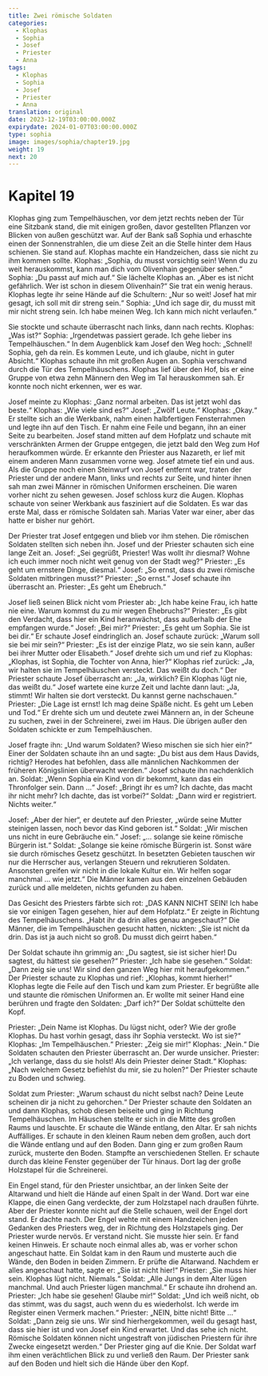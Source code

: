 ```yaml
---
title: Zwei römische Soldaten
categories:
  - Klophas
  - Sophia
  - Josef
  - Priester
  - Anna
tags:
  - Klophas
  - Sophia
  - Josef
  - Priester
  - Anna
translation: original
date: 2023-12-19T03:00:00.000Z
expirydate: 2024-01-07T03:00:00.000Z
type: sophia
image: images/sophia/chapter19.jpg
weight: 19
next: 20
---
```


# Kapitel 19



Klophas ging zum Tempelhäuschen, vor dem jetzt rechts neben der Tür eine Sitzbank stand, die mit einigen großen, davor gestellten Pflanzen vor Blicken von außen geschützt war.
Auf der Bank saß Sophia und erhaschte einen der Sonnenstrahlen, die um diese Zeit an die Stelle hinter dem Haus schienen.
Sie stand auf.
Klophas machte ein Handzeichen, dass sie nicht zu ihm kommen sollte.
Klophas: „Sophia, du musst vorsichtig sein! Wenn du zu weit herauskommst, kann man dich vom Olivenhain gegenüber sehen.“
Sophia: „Du passt auf mich auf.“
Sie lächelte Klophas an.
„Aber es ist nicht gefährlich. Wer ist schon in diesem Olivenhain?“
Sie trat ein wenig heraus.
Klophas legte ihr seine Hände auf die Schultern: „Nur so weit! Josef hat mir gesagt, ich soll mit dir streng sein.“
Sophia: „Und ich sage dir, du musst mit mir nicht streng sein.
Ich habe meinen Weg.
Ich kann mich nicht verlaufen.“

Sie stockte und schaute überrascht nach links, dann nach rechts.
Klophas: „Was ist?“
Sophia: „Irgendetwas passiert gerade.
Ich gehe lieber ins Tempelhäuschen.“
In dem Augenblick kam Josef den Weg hoch: „Schnell! Sophia, geh da rein.
Es kommen Leute, und ich glaube, nicht in guter Absicht.“
Klophas schaute ihn mit großen Augen an.
Sophia verschwand durch die Tür des Tempelhäuschens.
Klophas lief über den Hof, bis er eine Gruppe von etwa zehn Männern den Weg im Tal herauskommen sah.
Er konnte noch nicht erkennen, wer es war.

Josef meinte zu Klophas: „Ganz normal arbeiten.
Das ist jetzt wohl das beste.“
Klophas: „Wie viele sind es?“
Josef: „Zwölf Leute.“
Klophas: „Okay.“
Er stellte sich an die Werkbank, nahm einen halbfertigen Fensterrahmen und legte ihn auf den Tisch.
Er nahm eine Feile und begann, ihn an einer Seite zu bearbeiten.
Josef stand mitten auf dem Hofplatz und schaute mit verschränkten Armen der Gruppe entgegen, die jetzt bald den Weg zum Hof heraufkommen würde.
Er erkannte den Priester aus Nazareth, er lief mit einem anderen Mann zusammen vorne weg.
Josef atmete tief ein und aus.
Als die Gruppe noch einen Steinwurf von Josef entfernt war, traten der Priester und der andere Mann, links und rechts zur Seite, und hinter ihnen sah man zwei Männer in römischen Uniformen erscheinen.
Die waren vorher nicht zu sehen gewesen.
Josef schloss kurz die Augen.
Klophas schaute von seiner Werkbank aus fasziniert auf die Soldaten.
Es war das erste Mal, dass er römische Soldaten sah.
Marias Vater war einer, aber das hatte er bisher nur gehört.

Der Priester trat Josef entgegen und blieb vor ihm stehen.
Die römischen Soldaten stellten sich neben ihn.
Josef und der Priester schauten sich eine lange Zeit an.
Josef: „Sei gegrüßt, Priester! Was wollt ihr diesmal?
Wohne ich euch immer noch nicht weit genug von der Stadt weg?“
Priester: „Es geht um ernstere Dinge, diesmal.“
Josef: „So ernst, dass du zwei römische Soldaten mitbringen musst?“
Priester: „So ernst.“
Josef schaute ihn überrascht an.
Priester: „Es geht um Ehebruch.“

Josef ließ seinen Blick nicht vom Priester ab: „Ich habe keine Frau, ich hatte nie eine.
Warum kommst du zu mir wegen Ehebruchs?“
Priester: „Es gibt den Verdacht, dass hier ein Kind heranwächst, dass außerhalb der Ehe empfangen wurde.“
Josef: „Bei mir?“
Priester: „Es geht um Sophia.
Sie ist bei dir.“
Er schaute Josef eindringlich an.
Josef schaute zurück: „Warum soll sie bei mir sein?“
Priester: „Es ist der einzige Platz, wo sie sein kann, außer bei ihrer Mutter oder Elisabeth.“
Josef drehte sich um und rief zu Klophas: „Klophas, ist Sophia, die Tochter von Anna, hier?“
Klophas rief zurück: „Ja, wir halten sie im Tempelhäuschen versteckt.
Das weißt du doch.“
Der Priester schaute Josef überrascht an: „Ja, wirklich?
Ein Klophas lügt nie, das weißt du.“
Josef wartete eine kurze Zeit und lachte dann laut: „Ja, stimmt!
Wir halten sie dort versteckt.
Du kannst gerne nachschauen.“
Priester: „Die Lage ist ernst!
Ich mag deine Späße nicht.
Es geht um Leben und Tod.“
Er drehte sich um und deutete zwei Männern an, in der Scheune zu suchen, zwei in der Schreinerei, zwei im Haus.
Die übrigen außer den Soldaten schickte er zum Tempelhäuschen.

Josef fragte ihn: „Und warum Soldaten?
Wieso mischen sie sich hier ein?“
Einer der Soldaten schaute ihn an und sagte: „Du bist aus dem Haus Davids, richtig?
Herodes hat befohlen, dass alle männlichen Nachkommen der früheren Königslinien überwacht werden.“
Josef schaute ihn nachdenklich an.
Soldat: „Wenn Sophia ein Kind von dir bekommt, kann das ein Thronfolger sein.
Dann ...“
Josef: „Bringt ihr es um?
Ich dachte, das macht ihr nicht mehr?
Ich dachte, das ist vorbei?“
Soldat: „Dann wird er registriert.
Nichts weiter.“

Josef: „Aber der hier“, er deutete auf den Priester, „würde seine Mutter steinigen lassen, noch bevor das Kind geboren ist.“
Soldat: „Wir mischen uns nicht in eure Gebräuche ein.“
Josef: „... solange sie keine römische Bürgerin ist.“
Soldat: „Solange sie keine römische Bürgerin ist.
Sonst wäre sie durch römisches Gesetz geschützt.
In besetzten Gebieten tauschen wir nur die Herrscher aus, verlangen Steuern und rekrutieren Soldaten.
Ansonsten greifen wir nicht in die lokale Kultur ein.
Wir helfen sogar manchmal ... wie jetzt.“
Die Männer kamen aus den einzelnen Gebäuden zurück und alle meldeten, nichts gefunden zu haben.

Das Gesicht des Priesters färbte sich rot: „DAS KANN NICHT SEIN!
Ich habe sie vor einigen Tagen gesehen, hier auf dem Hofplatz.“
Er zeigte in Richtung des Tempelhäuschens.
„Habt ihr da drin alles genau angeschaut?“
Die Männer, die im Tempelhäuschen gesucht hatten, nickten: „Sie ist nicht da drin.
Das ist ja auch nicht so groß.
Du musst dich geirrt haben.“

Der Soldat schaute ihn grimmig an: „Du sagtest, sie ist sicher hier!
Du sagtest, du hättest sie gesehen?“
Priester: „Ich habe sie gesehen.“
Soldat: „Dann zeig sie uns! Wir sind den ganzen Weg hier mit heraufgekommen.“
Der Priester schaute zu Klophas und rief: „Klophas, kommt hierher!“
Klophas legte die Feile auf den Tisch und kam zum Priester.
Er begrüßte alle und staunte die römischen Uniformen an.
Er wollte mit seiner Hand eine berühren und fragte den Soldaten: „Darf ich?“
Der Soldat schüttelte den Kopf.

Priester: „Dein Name ist Klophas.
Du lügst nicht, oder?
Wie der große Klophas.
Du hast vorhin gesagt, dass ihr Sophia versteckt.
Wo ist sie?“
Klophas: „Im Tempelhäuschen.“
Priester: „Zeig sie mir!“
Klophas: „Nein.“
Die Soldaten schauten den Priester überrascht an.
Der wurde unsicher.
Priester: „Ich verlange, dass du sie holst!
Als dein Priester deiner Stadt.“
Klophas: „Nach welchem Gesetz befiehlst du mir, sie zu holen?“
Der Priester schaute zu Boden und schwieg.

Soldat zum Priester: „Warum schaust du nicht selbst nach?
Deine Leute scheinen dir ja nicht zu gehorchen.“
Der Priester schaute den Soldaten an und dann Klophas, schob diesen beiseite und ging in Richtung Tempelhäuschen.
Im Häuschen stellte er sich in die Mitte des großen Raums und lauschte.
Er schaute die Wände entlang, den Altar.
Er sah nichts Auffälliges.
Er schaute in den kleinen Raum neben dem großen, auch dort die Wände entlang und auf den Boden.
Dann ging er zum großen Raum zurück, musterte den Boden.
Stampfte an verschiedenen Stellen.
Er schaute durch das kleine Fenster gegenüber der Tür hinaus.
Dort lag der große Holzstapel für die Schreinerei.

Ein Engel stand, für den Priester unsichtbar, an der linken Seite der Altarwand und hielt die Hände auf einen Spalt in der Wand.
Dort war eine Klappe, die einen Gang verdeckte, der zum Holzstapel nach draußen führte.
Aber der Priester konnte nicht auf die Stelle schauen, weil der Engel dort stand.
Er dachte nach.
Der Engel wehte mit einem Handzeichen jeden Gedanken des Priesters weg, der in Richtung des Holzstapels ging.
Der Priester wurde nervös.
Er verstand nicht.
Sie musste hier sein.
Er fand keinen Hinweis.
Er schaute noch einmal alles ab, was er vorher schon angeschaut hatte.
Ein Soldat kam in den Raum und musterte auch die Wände, den Boden in beiden Zimmern.
Er prüfte die Altarwand.
Nachdem er alles angeschaut hatte, sagte er: „Sie ist nicht hier!“
Priester: „Sie muss hier sein.
Klophas lügt nicht.
Niemals.“
Soldat: „Alle Jungs in dem Alter lügen manchmal.
Und auch Priester lügen manchmal.“
Er schaute ihn drohend an.
Priester: „Ich habe sie gesehen! Glaube mir!“
Soldat: „Und ich weiß nicht, ob das stimmt, was du sagst, auch wenn du es wiederholst.
Ich werde im Register einen Vermerk machen.“
Priester: „NEIN, bitte nicht! Bitte ...“
Soldat: „Dann zeig sie uns.
Wir sind hierhergekommen, weil du gesagt hast, dass sie hier ist und von Josef ein Kind erwartet.
Und das sehe ich nicht.
Römische Soldaten können nicht ungestraft von jüdischen Priestern für ihre Zwecke eingesetzt werden.“
Der Priester ging auf die Knie.
Der Soldat warf ihm einen verächtlichen Blick zu und verließ den Raum.
Der Priester sank auf den Boden und hielt sich die Hände über den Kopf.
